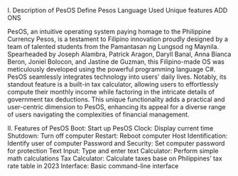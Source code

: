 I. Description of PesOS 
    Define Pesos 
    Language Used 
    Unique features 
    ADD ONS 

PesOS, an intuitive operating system paying homage to the Philippine Currency Pesos, is a testament to Filipino innovation proudly designed by a team of talented students from the Pamantasan ng Lungsod ng Maynila. Spearheaded by Joseph Alambra, Patrick Aragon, Daryll Banal, Anna Bianca Beron, Joniel Bolocon, and Jastine de Guzman, this Filipino-made OS was meticulously developed using the powerful programming language C#. 
PesOS seamlessly integrates technology into users' daily lives. Notably, its standout feature is a built-in tax calculator, allowing users to effortlessly compute their monthly income while factoring in the intricate details of government tax deductions. This unique functionality adds a practical and user-centric dimension to PesOS, enhancing its appeal for a diverse range of users navigating the complexities of financial management. 


II. Features of PesOS 
      Boot: Start up PesOS 
      Clock: Display current time 
      Shutdown: Turn off computer 
      Restart: Reboot computer 
      Host Identification: Identify user of computer 
      Password and Security: Set computer password for protection 
      Text Input: Type and enter text 
      Calculator: Perform simple math calculations 
      Tax Calculator: Calculate taxes base on Philippines’ tax rate table in 2023 
      Interface: Basic command-line interface 
